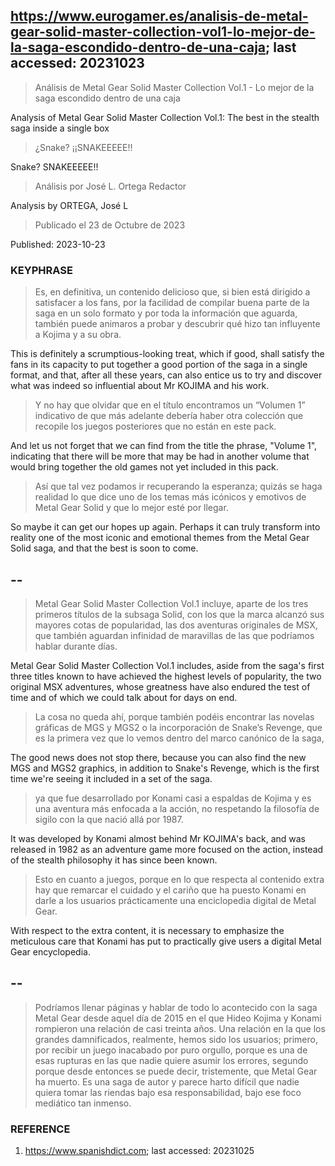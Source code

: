 ## https://www.eurogamer.es/analisis-de-metal-gear-solid-master-collection-vol1-lo-mejor-de-la-saga-escondido-dentro-de-una-caja; last accessed: 20231023

> Análisis de Metal Gear Solid Master Collection Vol.1 - Lo mejor de la saga escondido dentro de una caja

Analysis of Metal Gear Solid Master Collection Vol.1: The best in the stealth saga inside a single box 

> ¿Snake? ¡¡SNAKEEEEE!!

Snake? SNAKEEEEE!!

> Análisis por José L. Ortega Redactor

Analysis by ORTEGA, José L

> Publicado el 23 de Octubre de 2023

Published: 2023-10-23

### KEYPHRASE


> Es, en definitiva, un contenido delicioso que, si bien está dirigido a satisfacer a los fans, por la facilidad de compilar buena parte de la saga en un solo formato y por toda la información que aguarda, también puede animaros a probar y descubrir qué hizo tan influyente a Kojima y a su obra. 

This is definitely a scrumptious-looking treat, which if good, shall satisfy the fans in its capacity to put together a good portion of the saga in a single format, and that, after all these years, can also entice us to try and discover what was indeed so influential about Mr KOJIMA and his work.

> Y no hay que olvidar que en el título encontramos un “Volumen 1” indicativo de que más adelante debería haber otra colección que recopile los juegos posteriores que no están en este pack. 

And let us not forget that we can find from the title the phrase, "Volume 1", indicating that there will be more that may be had in another volume that would bring together the old games not yet included in this pack.


> Así que tal vez podamos ir recuperando la esperanza; quizás se haga realidad lo que dice uno de los temas más icónicos y emotivos de Metal Gear Solid y que lo mejor esté por llegar. 

So maybe it can get our hopes up again. Perhaps it can truly transform into reality one of the most iconic and emotional themes from the Metal Gear Solid saga, and that the best is soon to come.

## --

> Metal Gear Solid Master Collection Vol.1 incluye, aparte de los tres primeros títulos de la subsaga Solid, con los que la marca alcanzó sus mayores cotas de popularidad, las dos aventuras originales de MSX, que también aguardan infinidad de maravillas de las que podríamos hablar durante días. 

Metal Gear Solid Master Collection Vol.1 includes, aside from the saga's first three titles known to have achieved the highest levels of popularity, the two original MSX adventures, whose greatness have also endured the test of time and of which we could talk about for days on end.

> La cosa no queda ahí, porque también podéis encontrar las novelas gráficas de MGS y MGS2 o la incorporación de Snake’s Revenge, que es la primera vez que lo vemos dentro del marco canónico de la saga, 

The good news does not stop there, because you can also find the new MGS and MGS2 graphics, in addition to Snake's Revenge, which is the first time we're seeing it included in a set of the saga. 

> ya que fue desarrollado por Konami casi a espaldas de Kojima y es una aventura más enfocada a la acción, no respetando la filosofía de sigilo con la que nació allá por 1987. 

It was developed by Konami almost behind Mr KOJIMA's back, and was released in 1982 as an adventure game more focused on the action, instead of the stealth philosophy it has since been known.

> Esto en cuanto a juegos, porque en lo que respecta al contenido extra hay que remarcar el cuidado y el cariño que ha puesto Konami en darle a los usuarios prácticamente una enciclopedia digital de Metal Gear. 

With respect to the extra content, it is necessary to emphasize the meticulous care that Konami has put to practically give users a digital Metal Gear encyclopedia.

## --

> Podríamos llenar páginas y hablar de todo lo acontecido con la saga Metal Gear desde aquel día de 2015 en el que Hideo Kojima y Konami rompieron una relación de casi treinta años. Una relación en la que los grandes damnificados, realmente, hemos sido los usuarios; primero, por recibir un juego inacabado por puro orgullo, porque es una de esas rupturas en las que nadie quiere asumir los errores, segundo porque desde entonces se puede decir, tristemente, que Metal Gear ha muerto. Es una saga de autor y parece harto difícil que nadie quiera tomar las riendas bajo esa responsabilidad, bajo ese foco mediático tan inmenso. 


### REFERENCE

1) https://www.spanishdict.com; last accessed: 20231025
